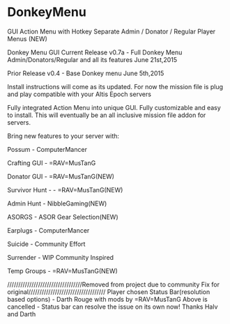 # DonkeyMenu
GUI Action Menu with Hotkey
Separate Admin / Donator / Regular Player Menus (NEW)

Donkey Menu GUI
Current Release v0.7a - Full Donkey Menu Admin/Donators/Regular and all its features June 21st,2015

Prior Release v0.4 - Base Donkey menu June 5th,2015

Install instructions will come as its updated.
For now the mission file is plug and play compatible with your Altis Epoch servers

Fully integrated Action Menu into unique GUI.
Fully customizable and easy to install.
This will eventually be an all inclusive mission file addon for servers.

Bring new features to your server with:

Possum - ComputerMancer

Crafting GUI - =RAV=MusTanG

Donator GUI - =RAV=MusTanG(NEW)

Survivor Hunt -  - =RAV=MusTanG(NEW)

Admin Hunt - NibbleGaming(NEW)

ASORGS - ASOR Gear Selection(NEW)

Earplugs - ComputerMancer 

Suicide - Community Effort

Surrender - WIP Community Inspired

Temp Groups - =RAV=MusTanG(NEW)

//////////////////////////////////Removed from project due to community Fix for original///////////////////////////////////
Player chosen Status Bar(resolution based options) - Darth Rouge with mods by =RAV=MusTanG
Above is cancelled - Status bar can resolve the issue on its own now! Thanks Halv and Darth
